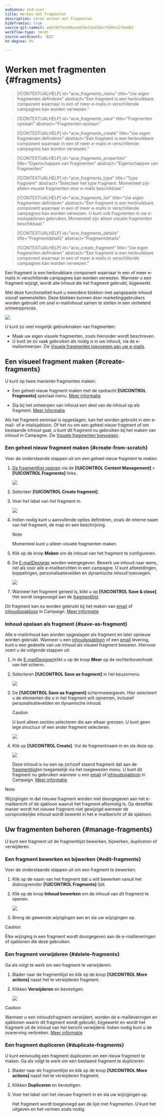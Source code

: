 ```yaml
---
audience: end-user
title: Werken met fragmenten
description: Leren werken met fragmenten
hidefromtoc: true
source-git-commit: a882087bc608ea4029e53ed38ecf699e127be065
workflow-type: tm+mt
source-wordcount: '822'
ht-degree: 0%

---
```


# Werken met fragmenten {#fragments}


>[!CONTEXTUALHELP]
>id="acw_fragments_menu"
>title="Uw eigen fragmenten definiëren"
>abstract="Een fragment is een herbruikbare component waarnaar in een of meer e-mails in verschillende campagnes kan worden verwezen."

>[!CONTEXTUALHELP]
>id="acw_fragments_save"
>title="Fragmenten opslaan"
>abstract="Fragmenten opslaan"

>[!CONTEXTUALHELP]
>id="acw_fragments_create"
>title="Uw eigen fragmenten definiëren"
>abstract="Een fragment is een herbruikbare component waarnaar in een of meer e-mails in verschillende campagnes kan worden verwezen."

>[!CONTEXTUALHELP]
>id="acw_fragments_properties"
>title="Eigenschappen van Fragmenten"
>abstract="Eigenschappen van Fragmenten"

>[!CONTEXTUALHELP]
>id="acw_fragments_type"
>title="Type fragment"
>abstract="Selecteer het type fragment. Momenteel zijn alleen visuele fragmenten voor e-mails beschikbaar."

>[!CONTEXTUALHELP]
>id="acw_fragments_list"
>title="Uw eigen fragmenten definiëren"
>abstract="Een fragment is een herbruikbare component waarnaar in een of meer e-mails in verschillende campagnes kan worden verwezen. U kunt ook fragmenten in uw e-mailsjablonen gebruiken. Momenteel zijn alleen visuele fragmenten beschikbaar."

>[!CONTEXTUALHELP]
>id="acw_fragments_details"
>title="Fragmentdetails"
>abstract="Fragmentdetails"

>[!CONTEXTUALHELP]
>id="acw_create_fragment"
>title="Uw eigen fragmenten definiëren"
>abstract="Een fragment is een herbruikbare component waarnaar in een of meer e-mails in verschillende campagnes kan worden verwezen."

Een fragment is een herbruikbare component waarnaar in een of meer e-mails in verschillende campagnes kan worden verwezen. Wanneer u een fragment wijzigt, wordt alle inhoud die het fragment gebruikt, bijgewerkt.

Met deze functionaliteit kunt u meerdere blokken met aangepaste inhoud vooraf samenstellen. Deze blokken kunnen door marketinggebruikers worden gebruikt om snel e-mailinhoud samen te stellen in een verbeterd ontwerpproces.

![](assets/fragments.gif)


U kunt zo veel mogelijk gebruikmaken van fragmenten:

* Maak uw eigen visuele fragmenten, zoals hieronder wordt beschreven.
* U kunt ze zo vaak gebruiken als nodig is in uw inhoud, via de e-mailontwerper. Zie [Visuele fragmenten toevoegen aan uw e-mails](../email/use-visual-fragments.md).

## Een visueel fragment maken {#create-fragments}

U kunt op twee manieren fragmenten maken:

* Een geheel nieuw fragment maken met de opdracht **[!UICONTROL Fragments]** speciaal menu. [Meer informatie](#create-from-scratch)

* Sla bij het ontwerpen van inhoud een deel van de inhoud op als fragment. [Meer informatie](#save-as-fragment)

Als het fragment eenmaal is opgeslagen, kan het worden gebruikt in een e-mail- of e-mailsjabloon. Of het nu om een geheel nieuw fragment of om bestaande inhoud gaat, u kunt dit fragment nu gebruiken bij het maken van inhoud in Campagne. Zie [Visuele fragmenten toevoegen](../email/use-visual-fragments.md).

### Een geheel nieuw fragment maken {#create-from-scratch}

Voer de onderstaande stappen uit om een geheel nieuw fragment te maken.

1. [De fragmentlijst openen](#access-manage-fragments) via de **[!UICONTROL Content Management]** > **[!UICONTROL Fragments]** links.

   ![](assets/fragments-list.png)

1. Selecteer **[!UICONTROL Create fragment]**.

1. Voer het label van het fragment in.

   ![](assets/fragment-create.png)

1. Indien nodig kunt u aanvullende opties definiëren, zoals de interne naam van het fragment, de map en een beschrijving.

   >[!NOTE]
   >
   >Momenteel kunt u alleen visuele fragmenten maken.

1. Klik op de knop **Maken** om de inhoud van het fragment te configureren.

1. De [E-mailDesigner](../email/get-started-email-designer.md) worden weergegeven. Bewerk uw inhoud naar wens, net als voor alle e-mailberichten in een campagne. U kunt afbeeldingen, koppelingen, personalisatievelden en dynamische inhoud toevoegen.

   ![](assets/fragment-designer.png)

1. Wanneer het fragment gereed is, klikt u op **[!UICONTROL Save & close]**. Het wordt toegevoegd aan de [fragmentlijst](#access-manage-fragments).

Dit fragment kan nu worden gebruikt bij het maken van [email](../email/get-started-email-designer.md) of [inhoudssjabloon](use-email-templates.md) in Campaign. [Meer informatie](../email/use-visual-fragments.md)


### Inhoud opslaan als fragment {#save-as-fragment}

Alle e-mailinhoud kan worden opgeslagen als fragment en later opnieuw worden gebruikt. Wanneer u een [inhoudssjabloon](use-email-templates.md) of een [email](../email/get-started-email-designer.md) levering, kunt u een gedeelte van uw inhoud als visueel fragment bewaren. Hiervoor voert u de volgende stappen uit:

1. In de [E-mailDesigner](../email/get-started-email-designer.md)klikt u op de knop **Meer** op de rechterbovenhoek van het scherm.

1. Selecteren **[!UICONTROL Save as fragment]** in het keuzemenu.

   ![](assets/fragment-save-as.png)

1. De **[!UICONTROL Save as fragment]** schermweergaven. Hier selecteert u de elementen die u in het fragment wilt opnemen, inclusief personalisatievelden en dynamische inhoud.

   >[!CAUTION]
   >
   >U kunt alleen secties selecteren die aan elkaar grenzen. U kunt geen lege structuur of een ander fragment selecteren.

   ![](assets/fragment-save-as-screen.png)

1. Klik op **[!UICONTROL Create]**. Vul de fragmentnaam in en sla deze op.

   ![](assets/fragment-save-confirm.png)

   Deze inhoud is nu een op zichzelf staand fragment dat aan de [fragmentlijst](#manage-fragments)en toegankelijk via het toegewezen menu. U kunt dit fragment nu gebruiken wanneer u een [email](../email/get-started-email-designer.md) of [inhoudssjabloon](use-email-templates.md) in Campaign. [Meer informatie](../email/use-visual-fragments.md)

>[!NOTE]
>
>Wijzigingen in dat nieuwe fragment worden niet doorgegeven aan het e-mailbericht of de sjabloon waaruit het fragment afkomstig is. Op dezelfde manier wordt het nieuwe fragment niet gewijzigd wanneer de oorspronkelijke inhoud wordt bewerkt in het e-mailbericht of de sjabloon.

## Uw fragmenten beheren {#manage-fragments}

U kunt een fragment uit de fragmentlijst bewerken, bijwerken, dupliceren of verwijderen.

### Een fragment bewerken en bijwerken {#edit-fragments}

Voer de onderstaande stappen uit om een fragment te bewerken.

1. Klik op de naam van het fragment dat u wilt bewerken vanuit het dialoogvenster **[!UICONTROL Fragments]** lijst.
1. Klik op de knop **Inhoud bewerken** om de inhoud van dit fragment te openen.

   ![](assets/fragment-edit-content.png)

1. Breng de gewenste wijzigingen aan en sla uw wijzigingen op.

>[!CAUTION]
>
>Elke wijziging in een fragment wordt doorgegeven aan de e-mailleveringen of sjablonen die deze gebruiken.


### Een fragment verwijderen {#delete-fragments}

Ga als volgt te werk om een fragment te verwijderen:

1. Blader naar de fragmentlijst en klik op de knop **[!UICONTROL More actions]** naast het te verwijderen fragment.
1. Klikken **Verwijderen** en bevestigen.

   ![](assets/fragment-list-more-actions.png)

>[!CAUTION]
>
>Wanneer u een inhoudsfragment verwijdert, worden de e-mailleveringen en sjablonen waarin dit fragment wordt gebruikt, bijgewerkt en wordt het fragment uit de inhoud van het bericht verwijderd. Indien nodig kunt u de overerving verbreken. [Meer informatie](use-visual-fragments.md#break-inheritance)
>

### Een fragment dupliceren {#duplicate-fragments}

U kunt eenvoudig een fragment dupliceren om een nieuw fragment te maken. Ga als volgt te werk om een bestaand fragment te dupliceren:

1. Blader naar de fragmentlijst en klik op de knop **[!UICONTROL More actions]** naast het te verwijderen fragment.
1. Klikken **Dupliceren** en bevestigen.
1. Voer het label van het nieuwe fragment in en sla uw wijzigingen op.

   Het fragment wordt toegevoegd aan de lijst met fragmenten. U kunt het uitgeven en het vormen zoals nodig.
